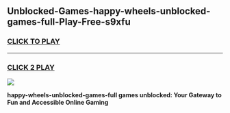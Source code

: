 
## Unblocked-Games-happy-wheels-unblocked-games-full-Play-Free-s9xfu
<h3>
<a href="https://premium76.site?title=happy-wheels-unblocked-games-full&ref=19M">CLICK TO PLAY</a></h3>
<hr>

<h3>
<a href="https://premium76.site?title=happy-wheels-unblocked-games-full&ref=19M">CLICK 2 PLAY</a>
  
</h3>

<a href="https://premium76.site?title=happy-wheels-unblocked-games-full&ref=19M"><img src="https://clearcache.store/games.png"></a>


**happy-wheels-unblocked-games-full games unblocked: Your Gateway to Fun and Accessible Online Gaming**
